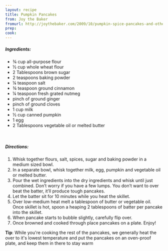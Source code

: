 ```yaml
---
layout: recipe
title: Pumpkin Pancakes
from: Joy the Baker
fromurl: http://joythebaker.com/2009/10/pumpkin-spice-pancakes-and-other-such-pumpkin-treats/
prep: 
cook: 
---
```


##### Ingredients:

* ¾ cup all-purpose flour
* ½ cup whole wheat flour 
* 2 Tablespoons brown sugar
* 2 teaspoons baking powder
* ¼ teaspoon salt
* ¾ teaspoon ground cinnamon
* ¼ teaspoon fresh grated nutmeg
* pinch of ground ginger
* pinch of ground cloves
* 1 cup milk
* ½ cup canned pumpkin
* 1 egg
* 2 Tablespoons vegetable oil or melted butter

<br>

##### Directions:

1. Whisk together flours, salt, spices, sugar and baking powder in a medium sized bowl.  
2. In a separate bowl, whisk together milk, egg, pumpkin and vegetable oil or melted butter.  
3. Pour the wet ingredients into the dry ingredients and whisk until just combined.  Don’t worry if you have a few lumps.  You don’t want to over beat the batter, it’ll produce tough pancakes.  
4. Let the batter sit for 10 minutes while you heat the skillet.  
5. Over low-medium heat melt a tablespoon of butter or vegetable oil. Once skillet is hot, spoon a heaping 2 tablespoons of batter per pancake into the skillet.  
6. When pancake starts to bubble slightly, carefully flip over.
7. Once browned and cooked through place pancakes on a plate. Enjoy!

**Tip**: While you're cooking the rest of the pancakes, we generally heat the over to it's lowest temperature and put the pancakes on an oven-proof plate, and keep them in there to stay warm
